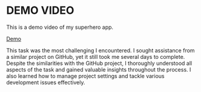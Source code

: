 # DEMO VIDEO
This is a demo video of my superhero app.

[Demo](hero_dex_video.mp4)

This task was the most challenging I encountered. I sought assistance from a similar project on GitHub, yet it still took me several days to complete. Despite the similarities with the GitHub project, I thoroughly understood all aspects of the task and gained valuable insights throughout the process. I also learned how to manage project settings and tackle various development issues effectively.
